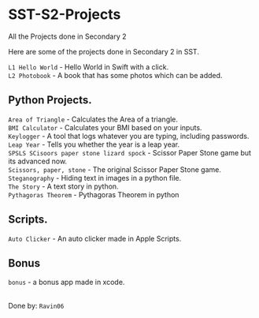 # SST-S2-Projects
All the Projects done in Secondary 2

Here are some of the projects done in Secondary 2 in SST.

`L1 Hello World` - Hello World in Swift with a click. <br/>
`L2 Photobook` - A book that has some photos which can be added. <br/>

Python Projects. <br/>
----------------
`Area of Triangle` - Calculates the Area of a triangle. <br/>
`BMI Calculator` - Calculates your BMI based on your inputs. <br/>
`Keylogger` - A tool that logs whatever you are typing, including passwords. <br/>
`Leap Year` - Tells you whether the year is a leap year. <br/>
`SPSLS SCisoors paper stone lizard spock` - Scissor Paper Stone game but its advanced now. <br/>
`Scissors, paper, stone` - The original Scissor Paper Stone game. <br/>
`Steganography` - Hiding text in images in a python file. <br/>
`The Story` -  A text story in python. <br/>
`Pythagoras Theorem` - Pythagoras Theorem in python

Scripts. <br/>
--------
`Auto Clicker` - An auto clicker made in Apple Scripts. <br/>

Bonus
--------
`bonus` - a bonus app made in xcode.  <br/>





<br/> Done by:
`Ravin06`
